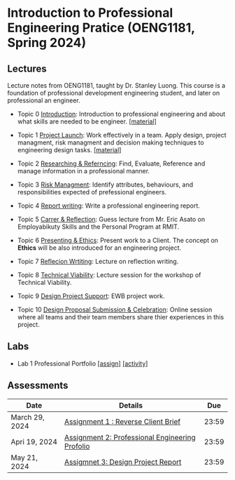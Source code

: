 # Introduction to Professional Engineering Pratice (OENG1181, Spring 2024)

## Lectures

Lecture notes from OENG1181, taught by Dr. Stanley Luong. This course is a foundation of professional development engineering student, and later on professional an engineer.

* Topic 0 [Introduction](introduction.md): Introduction to professional engineering and about what skills are needed to be engineer. [[material]](material-introduction.md)

* Topic 1 [Project Launch](project.md): Work effectively in a team. Apply design, project managment, risk managment and decision making techniques to engineering design tasks. [[material]](material-project.md)

* Topic 2 [Researching & Referncing](researching.md): Find, Evaluate, Reference and manage information in a professional manner.

* Topic 3 [Risk Managment](risk.md): Identify attributes, behaviours, and responsibilities expected of prefessional engineers.

* Topic 4 [Report writing](report.md): Write a professional engineering report.

* Topic 5 [Carrer & Reflection](carrer.md): Guess lecture from Mr. Eric Asato on Employabikuty Skills and the Personal Program at RMIT.

* Topic 6 [Presenting & Ethics](presenting.md): Present work to a Client. The concept on **Ethics** will be also introduced for an engineering project.

* Topic 7 [Reflecion Wrtiting](reflecion.md): Lecture on reflection writing.

* Topic 8 [Technical Viability](technical.md): Lecture session for the workshop of Technical Viability.

* Topic 9 [Design Project Support](design.md): EWB project work.

* Topic 10 [Design Proposal Submission & Celebration](submission.md): Online session where all teams and their team members share thier experiences in this project.

## Labs

* Lab 1 Professional Portfolio [[assign]](https://mega.nz/file/GXhygKYS#s_f_yuPszi1t5CX1UXsQvWkeAEE8AKSPiVPQEOF5qnE) [[activity]](https://mega.nz/file/iXJDAIhA#KDsHEHFl0DcC232MpsfY40km3dNEMpsVfbFhIMSnZfg)

## Assessments

|  Date|    Details       |  Due   	|
| ------------- |-------------  | ------- |
|    March 29, 2024    |    [Assignment 1 : Reverse Client Brief](https://rmit.instructure.com/courses/135772/assignments/925225)          | 23:59       |
|    Apri 19, 2024    |    [Assignment 2: Professional Engineering Profolio](https://rmit.instructure.com/courses/135772/assignments/925221)          |  23:59      |
|    May 21, 2024    |    [Assigmnet 3: Design Project Report](https://rmit.instructure.com/courses/135772/assignments/925223)          | 23:59       |

